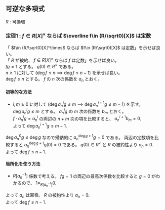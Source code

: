 ## 可逆な多項式
$R$ : 可換環
### 定理1 : $f\in R[X]^\times$ ならば $\overline f\in (R/\sqrt0)[X]$ は定数
「 $f\in (R/\sqrt0)[X]^\times$ ならば $f\in (R/\sqrt0)[X]$ は定数」を示せば良い。  
「 $R$ が被約、 $f\in R[X]^\times$ ならば $f$ は定数」を示せば良い。  
$fg=1$ とする。 $g(0)\in R^\times$ である。  
$n\geq 1$ に対して $(\deg f\leq n\implies\deg f\leq n-1)$ を示せば良い。  
$\deg f\leq n$ とする。 $f$ の $n$ 次の係数を $a_n$ とおく。
#### 初等的な方法
- $i,m\geq 0$ に対して $(\deg a_n^ig\leq m\implies\deg a_n^{i+1}g\leq m-1)$ を示す。  
  $\deg a_n^ig\leq m$ とする。 $a_n^ig$ の $m$ 次の係数を $b_m$ とおく。  
  $f\cdot a_n^ig=a_n^i$ の両辺の $n+m$ 次の項を比較すると、
  $a_n^{i+1}b_m=0$.  
  よって $\deg a_n^{i+1}g\leq m-1$.
  
$\deg a_n^0g\leq \deg g$ なので帰納的に $a_n^{\deg g+1}g=0$ である。
両辺の定数項を比較すると $a_n^{\deg g+1}g(0)=0$ である。 $g(0)\in R^\times$ と $R$ の被約性より $a_n=0$.  
よって $\deg f\leq n-1$.
#### 局所化を使う方法
- $R[a_n^{-1}]$ 係数で考える。 $fg=1$ の両辺の最高次係数を比較すると $g=0$ がわかるので、 $1=_{R[a_n^{-1}]}0$.

よって $a_n$ は冪零。 $R$ の被約性より $a_n=0$.  
よって $\deg f\leq n-1$.
